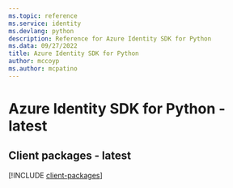```yaml
---
ms.topic: reference
ms.service: identity
ms.devlang: python
description: Reference for Azure Identity SDK for Python
ms.data: 09/27/2022
title: Azure Identity SDK for Python
author: mccoyp
ms.author: mcpatino
---
```

# Azure Identity SDK for Python - latest

## Client packages - latest
[!INCLUDE [client-packages](identity-client-index.md)]